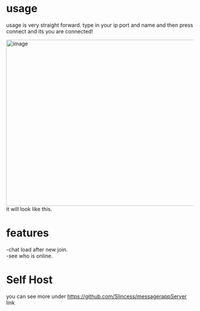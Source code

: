 # usage  
usage is very straight forward. type in your ip port and name and then press connect and its you are connected!  

<img width="749" height="447" alt="image" src="https://github.com/user-attachments/assets/b17e0e9e-9cb7-4aaf-9814-de30122e6601" />  
it will look like this.

# features
-chat load after new join.  
-see who is online.

# Self Host  
you can see more under <linka text="this">https://github.com/Slincess/messagerappServer</linka> link
